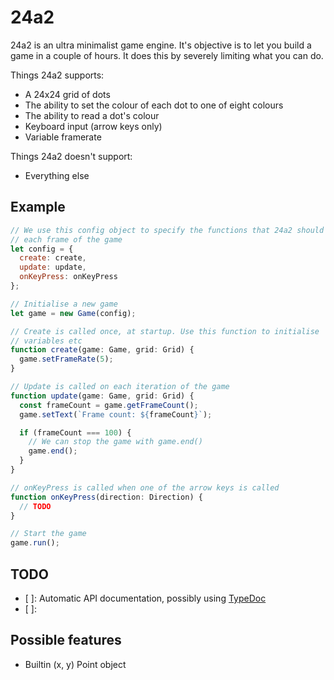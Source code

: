 # 24a2

24a2 is an ultra minimalist game engine. It's objective is to let you build a game in a couple of hours. It does this by severely limiting what you can do.

Things 24a2 supports:

- A 24x24 grid of dots
- The ability to set the colour of each dot to one of eight colours
- The ability to read a dot's colour
- Keyboard input (arrow keys only)
- Variable framerate

Things 24a2 doesn't support:

- Everything else

## Example

```js
// We use this config object to specify the functions that 24a2 should call on
// each frame of the game
let config = {
  create: create,
  update: update,
  onKeyPress: onKeyPress
};

// Initialise a new game
let game = new Game(config);

// Create is called once, at startup. Use this function to initialise
// variables etc
function create(game: Game, grid: Grid) {
  game.setFrameRate(5);
}

// Update is called on each iteration of the game
function update(game: Game, grid: Grid) {
  const frameCount = game.getFrameCount();
  game.setText(`Frame count: ${frameCount}`);

  if (frameCount === 100) {
    // We can stop the game with game.end()
    game.end();
  }
}

// onKeyPress is called when one of the arrow keys is called
function onKeyPress(direction: Direction) {
  // TODO
}

// Start the game
game.run();
```

## TODO

- [ ]: Automatic API documentation, possibly using [TypeDoc](https://typedoc.org/)
- [ ]:

## Possible features

- Builtin (x, y) Point object
